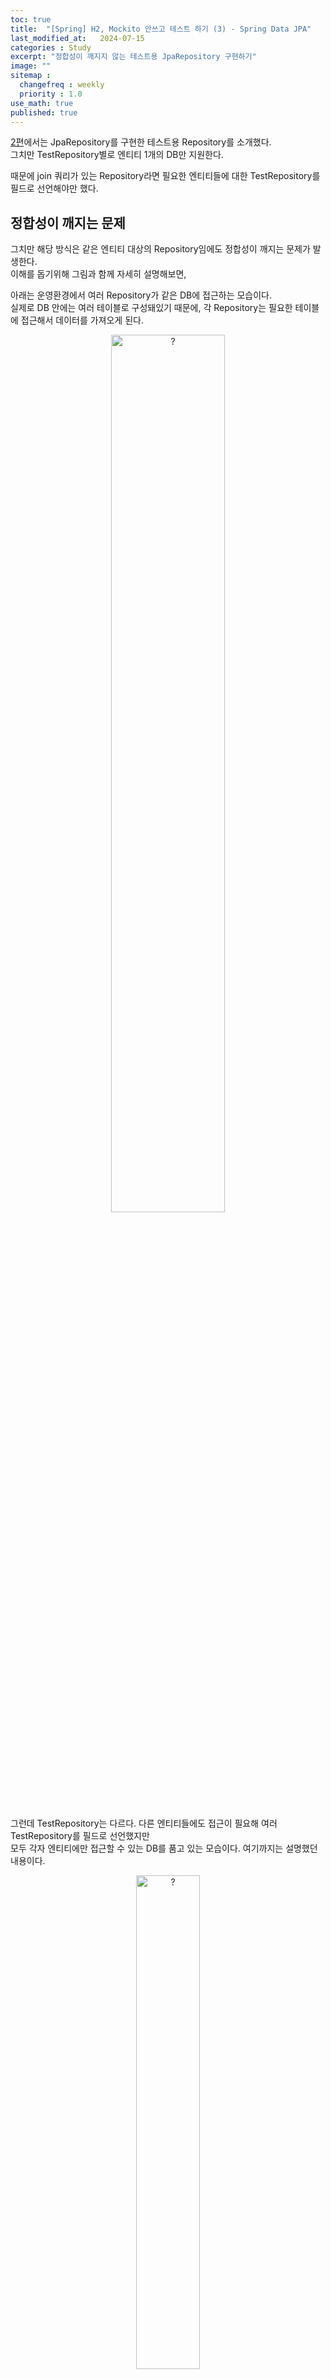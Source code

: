 ```yaml
---
toc: true
title:  "[Spring] H2, Mockito 안쓰고 테스트 하기 (3) - Spring Data JPA"
last_modified_at:   2024-07-15
categories : Study
excerpt: "정합성이 깨지지 않는 테스트용 JpaRepository 구현하기"
image: ""
sitemap :
  changefreq : weekly
  priority : 1.0
use_math: true
published: true
---
```


[2편](https://yooniversal.github.io/study/post292/)에서는 JpaRepository를 구현한 테스트용 Repository를 소개했다.<br>
그치만 TestRepository별로 엔티티 1개의 DB만 지원한다.<br>

때문에 join 쿼리가 있는 Repository라면 필요한 엔티티들에 대한 TestRepository를 필드로 선언해야만 했다.<br>

## 정합성이 깨지는 문제
그치만 해당 방식은 같은 엔티티 대상의 Repository임에도 정합성이 깨지는 문제가 발생한다.<br>
이해를 돕기위해 그림과 함께 자세히 설명해보면,<br>

아래는 운영환경에서 여러 Repository가 같은 DB에 접근하는 모습이다.<br>
실제로 DB 안에는 여러 테이블로 구성돼있기 때문에, 각 Repository는 필요한 테이블에 접근해서 데이터를 가져오게 된다.<br>
<div style="text-align: center;">
<img src="https://lh3.google.com/u/0/d/1ep4-xYEc1uXVF3HagG4V0aa_iTBAsIGL" width="60%" height="60%" title="$0715_real_status.png" alt="?"/>
</div>
<br>

그런데 TestRepository는 다르다. 다른 엔티티들에도 접근이 필요해 여러 TestRepository를 필드로 선언했지만 <br>
모두 각자 엔티티에만 접근할 수 있는 DB를 품고 있는 모습이다. 여기까지는 설명했던 내용이다.<br>
<div style="text-align: center;">
<img src="https://lh3.google.com/u/0/d/1QXb2Mnew5VYI1d7s0xKXvOt6_u8awCoK" width="45%" height="45%" title="$0715_sub_repository.png" alt="?"/>
</div>
<br>

Repository가 `ARepository`, `BRepository`를 필드로 갖고 있고, `ARepository`가 단독으로 쓰이는 경우도 있다고 해보자.<br>
(모두 다 TestJpaRepository를 상속받은 테스트용 repository라 가정한다.)<br>

Parent에 속하는 A의 value를 1 증가시켜서, ARepository에서 꺼낸 A의 value와 같은지 확인하는 테스트다.<br>
```kotlin
class DatabaseTest {
    private val repository = Repository<Parent, Long>()
    private val aRepository = ARepository<A, Long>()

    @Test
    fun `다른 Repository라면 데이터 정합성이 깨진다`() {
        // given
        val aEntity = aRepository.save(A(value = 1))
        val bEntity = B()
        val parentEntity = Parent(a = aEntity, b = bEntity)
        repository.save(parentEntity)
        
        // when
        val parent = repository.findById(1L)
        parent.a.value = parent.a.value + 1 // Parent의 A.value를 1 증가
        repository.save(parent) // 기존 A 엔티티에 대해 업데이트

        // then
        val target = repository.findById(1L).a
        val savedAEntity = aRepository.findById(1L)
        assertThat(target.value).isNotEqualTo(savedAEntity.value) // true
    }
}
```
- `target.value`와 `savedAEntity.value`는 **값이 일치하지 않아 테스트에 성공**
  + `target.value` : **2**
  + `savedAEntity.value` : 1
<br>

왜 이런 현상이 발생할까?<br>
Repository에서 필드로 갖는 ARepository를 **새 인스턴스**로 초기화해주기 때문이다.<br>
```kotlin
class TestBeverageRepository : JpaRepository<Beverage, Long> {
    private val aRepository: TestARepository<A, Long>()
}
```
<br>

그래서 같은 DB라고 생각했지만 **서로 다른 인스턴스에서 생성된 DB**(entityList)여서 정합성이 깨지는 것이다.<br>
<div style="text-align: center;">
<img src="https://lh3.google.com/u/0/d/14DLMltrJ_JD1A1mjgId6HYt0rUlQYL__" width="60%" height="60%" title="$0715_different_db.png" alt="?"/>
</div>
<br>

## 개선된 TestJpaRepository
그러면 이 경우는 어떻게 극복해야 할까?<br>
TestRepository에서 사용할 DB를 **한번에 생성해 관리하면 된다!**<br>

TestJpaRepository에서 사용하던 필드 정보들을 **TestDatabase** 클래스에서 관리한다.<br>
그리고 엔티티별로 선언해주자.<br>
```kotlin
class TestDatabase<T, ID>(
    val idName: String,
) {
    val index = AtomicLong(0L)
    val indexSet = mutableSetOf<ID>()
    val entityList = mutableListOf<T>()
}

// 엔티티별로 DB 선언
val PARENT_TEST_DB = TestDatabase<Parent, Long>("id")
val A_TEST_DB = TestDatabase<A, Long>("id")
val B_TEST_DB = TestDatabase<B, Long>("id")
```
<br>

TestJpaRepository는 TestDatabase를 생성자 파라미터로 받고, 기존 로직에서 그대로 사용할 수 있게끔 초기화해준다.<br>
```kotlin
abstract class TestJpaRepository<T, ID>(
    private val testDatabase: TestDatabase<T, ID>,
) : JpaRepository<T, ID> where T : Any {

    private val index: AtomicLong = testDatabase.index
    private val indexSet = testDatabase.indexSet
    private val idName = testDatabase.idName
    protected val entityList: MutableList<T> = testDatabase.entityList

    // 아래 로직 변경없음
}
```
<br>

TestRepository를 정의할 때는 TestDatabase를 생성자에서 받으면 된다.<br>
연관된 Repository도 초기화해주는 점 잊지 말자!<br>
```kotlin
class TestParentRepository : TestJpaRepository<Parent, Long>(PARENT_TEST_DB) {
    private val aRepository: TestARepository()
    private val bRepository: TestBRepository()
}

class TestARepository : TestJpaRepository<A, Long>(A_TEST_DB)
class TestBRepository : TestJpaRepository<B, Long>(B_TEST_DB)
```
<br>

그러면 다른 위치에 있는 Repository여도 같은 TestDatabase로 초기화하기 때문에 <br>
더 이상 데이터 정합성이 깨지는 현상이 발생하지 않는다!<br>
<div style="text-align: center;">
<img src="https://lh3.google.com/u/0/d/1XMWdwh7HBeNSWTmvjtb1Z6mLP_ZuXyLY" width="55%" height="55%" title="$0715_initilaized_db.png" alt="?"/>
</div>

DB를 일치시켜주는 것 외에도 JpaRepository에서 제공하는 함수도 같이 수정해줘야한다.<br>
```kotlin
fun save(parent: Parent): Parent {
    return super.save(parent).also { parent -> 
        aRepository.save(parent.a)
        bRepository.save(parent.b)
    }
}

fun findById(id: Long): Parent {
    return super.findById(id).let { parent ->
        parent.a = aRepository.findById(parent.a.id)
        parent.b = bRepository.findById(parent.b.id)
    }
}
...
```
<br>

### 단점
[2편](https://yooniversal.github.io/study/post292/)의 TestJpaRepository보다 정합성을 깨뜨리지 않기위해 추가해줘야 하는 코드가 늘었다.<br>
운영 환경에서는 사용하는 엔티티가 많을 텐데, 이에 비례해서 추가할 TestDatabase 인스턴스도 많아질 것이다.<br>
일부 TestRepository에서는 JpaRepository에서 제공하는 함수도 사실상 재구현을 해야하기 때문에 부담이 크다.<br>

테스트에서 정합성이 깨질 수 있는 상황이거나 그렇게 될 수 있다면 적용할 필요가 있겠지만, <br>
그렇지 않다면 2편의 TestJpaRepository를 쓰는게 좋을 것 같다.<br>

대부분 테스트가 단위 테스트일거 같은데, 그런 경우에는 사실 필요없을 것 같다🤔<br>

## References
- [Java/Spring 테스트를 추가하고 싶은 개발자들의 오답노트](https://www.inflearn.com/course/자바-스프링-테스트-개발자-오답노트)